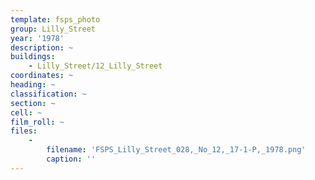 ```yaml
---
template: fsps_photo
group: Lilly_Street
year: '1978'
description: ~
buildings:
    - Lilly_Street/12_Lilly_Street
coordinates: ~
heading: ~
classification: ~
section: ~
cell: ~
film_roll: ~
files:
    -
        filename: 'FSPS_Lilly_Street_028,_No_12,_17-1-P,_1978.png'
        caption: ''
---
```

